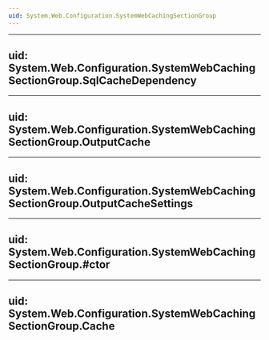 ```yaml
---
uid: System.Web.Configuration.SystemWebCachingSectionGroup
---
```


---
uid: System.Web.Configuration.SystemWebCachingSectionGroup.SqlCacheDependency
---

---
uid: System.Web.Configuration.SystemWebCachingSectionGroup.OutputCache
---

---
uid: System.Web.Configuration.SystemWebCachingSectionGroup.OutputCacheSettings
---

---
uid: System.Web.Configuration.SystemWebCachingSectionGroup.#ctor
---

---
uid: System.Web.Configuration.SystemWebCachingSectionGroup.Cache
---
